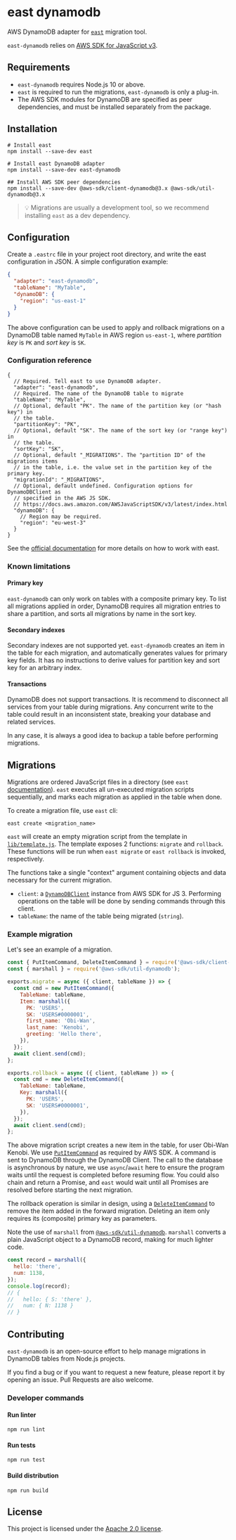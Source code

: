 # east dynamodb

AWS DynamoDB adapter for [`east`](https://github.com/okv/east) migration tool.

`east-dynamodb` relies on [AWS SDK for JavaScript v3](https://github.com/aws/aws-sdk-js-v3).

## Requirements

- `east-dynamodb` requires Node.js 10 or above.
- `east` is required to run the migrations, `east-dynamodb` is only a plug-in.
- The AWS SDK modules for DynamoDB are specified as peer dependencies, and must
  be installed separately from the package.

## Installation

```shell
# Install east
npm install --save-dev east

# Install east DynamoDB adapter
npm install --save-dev east-dynamodb

## Install AWS SDK peer dependencies
npm install --save-dev @aws-sdk/client-dynamodb@3.x @aws-sdk/util-dynamodb@3.x
```

> :bulb: Migrations are usually a development tool, so we recommend installing
> `east` as a dev dependency.

## Configuration

Create a `.eastrc` file in your project root directory, and write the east
configuration in JSON. A simple configuration example:

```json
{
  "adapter": "east-dynamodb",
  "tableName": "MyTable",
  "dynamoDB": {
    "region": "us-east-1"
  }
}
```

The above configuration can be used to apply and rollback migrations on a
DynamoDB table named `MyTable` in AWS region `us-east-1`, where _partition key_
is `PK` and _sort key_ is `SK`.

### Configuration reference

```jsonc
{
  // Required. Tell east to use DynamoDB adapter.
  "adapter": "east-dynamodb",
  // Required. The name of the DynamoDB table to migrate
  "tableName": "MyTable",
  // Optional, default "PK". The name of the partition key (or "hash key") in
  // the table.
  "partitionKey": "PK",
  // Optional, default "SK". The name of the sort key (or "range key") in
  // the table.
  "sortKey": "SK",
  // Optional, default "_MIGRATIONS". The "partition ID" of the migrations items
  // in the table, i.e. the value set in the partition key of the primary key.
  "migrationId": "_MIGRATIONS",
  // Optional, default undefined. Configuration options for DynamoDBClient as
  // specified in the AWS JS SDK.
  // https://docs.aws.amazon.com/AWSJavaScriptSDK/v3/latest/index.html
  "dynamoDB": {
    // Region may be required.
    "region": "eu-west-3"
  }
}
```

See the [official documentation](https://github.com/okv/east) for more details
on how to work with east.

### Known limitations

#### Primary key

`east-dynamodb` can only work on tables with a composite primary key. To list
all migrations applied in order, DynamoDB requires all migration entries to
share a partition, and sorts all migrations by name in the sort key.

#### Secondary indexes

Secondary indexes are not supported yet. `east-dynamodb` creates an item in the
table for each migration, and automatically generates values for primary key
fields. It has no instructions to derive values for partition key and sort key
for an arbitrary index.

#### Transactions

DynamoDB does not support transactions. It is recommend to disconnect all
services from your table during migrations. Any concurrent write to the table
could result in an inconsistent state, breaking your database and related
services.

In any case, it is always a good idea to backup a table before performing
migrations.

## Migrations

Migrations are ordered JavaScript files in a directory (see `east`
[documentation](https://github.com/okv/east)). `east` executes all un-executed
migration scripts sequentially, and marks each migration as applied in the table
when done.

To create a migration file, use `east` cli:

```shell
east create <migration_name>
```

`east` will create an empty migration script from the template in
[`lib/template.js`](lib/template.js). The template exposes 2 functions:
`migrate` and `rollback`. These functions will be run when `east migrate` or
`east rollback` is invoked, respectively.

The functions take a single "context" argument containing objects and data
necessary for the current migration.

- `client`: a [`DynamoDBClient`](https://docs.aws.amazon.com/AWSJavaScriptSDK/v3/latest/clients/client-dynamodb/classes/dynamodbclient.html)
  instance from AWS SDK for JS 3. Performing operations on the table will be done
  by sending commands through this client.
- `tableName`: the name of the table being migrated (`string`).

### Example migration

Let's see an example of a migration.

```javascript
const { PutItemCommand, DeleteItemCommand } = require('@aws-sdk/client-dynamodb');
const { marshall } = require('@aws-sdk/util-dynamodb');

exports.migrate = async ({ client, tableName }) => {
  const cmd = new PutItemCommand({
    TableName: tableName,
    Item: marshall({
      PK: 'USERS',
      SK: 'USERS#0000001',
      first_name: 'Obi-Wan',
      last_name: 'Kenobi',
      greeting: 'Hello there',
    }),
  });
  await client.send(cmd);
};

exports.rollback = async ({ client, tableName }) => {
  const cmd = new DeleteItemCommand({
    TableName: tableName,
    Key: marshall({
      PK: 'USERS',
      SK: 'USERS#0000001',
    }),
  });
  await client.send(cmd);
};
```

The above migration script creates a new item in the table, for user Obi-Wan
Kenobi. We use [`PutItemCommand`](https://docs.aws.amazon.com/AWSJavaScriptSDK/v3/latest/clients/client-dynamodb/classes/putitemcommand.html)
as required by AWS SDK. A command is sent to DynamoDB through the DynamoDB
Client. The call to the database is asynchronous by nature, we use
`async`/`await` here to ensure the program waits until the request is completed
before resuming flow. You could also chain and return a Promise, and `east`
would wait until all Promises are resolved before starting the next migration.

The rollback operation is similar in design, using a [`DeleteItemCommand`](https://docs.aws.amazon.com/AWSJavaScriptSDK/v3/latest/clients/client-dynamodb/classes/deleteitemcommand.html)
to remove the item added in the forward migration. Deleting an item only
requires its (composite) primary key as parameters.

Note the use of `marshall` from [`@aws-sdk/util-dynamodb`](https://docs.aws.amazon.com/AWSJavaScriptSDK/v3/latest/modules/_aws_sdk_util_dynamodb.html).
`marshall` converts a plain JavaScript object to a DynamoDB record, making for
much lighter code.

```javascript
const record = marshall({
  hello: 'there',
  num: 1138,
});
console.log(record);
// {
//   hello: { S: 'there' },
//   num: { N: 1138 }
// }
```

## Contributing

`east-dynamodb` is an open-source effort to help manage migrations in DynamoDB
tables from Node.js projects.

If you find a bug or if you want to request a new feature, please report it by
opening an issue. Pull Requests are also welcome.

### Developer commands

#### Run linter

```shell
npm run lint
```

#### Run tests

```shell
npm run test
```

#### Build distribution

```shell
npm run build
```

## License

This project is licensed under the [Apache 2.0 license](LICENSE.txt).
